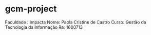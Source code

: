 # gcm-project
Faculdade : Impacta
Nome: Paola Cristine de Castro
Curso: Gestão da Tecnologia da Informação
Ra: 1600713
